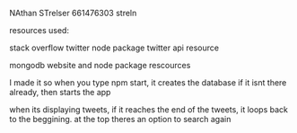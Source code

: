 NAthan STrelser
661476303
streln

resources used:

stack overflow 
twitter node package
twitter api resource

mongodb website and node package rescources


I made it so when you type npm start, it creates the database if it isnt there already, then starts the app

when its displaying tweets, if it reaches the end of the tweets, it loops back to the beggining. at the top theres an option to search again
